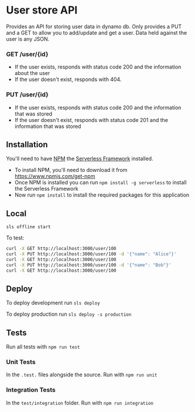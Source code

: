 # User store API
Provides an API for storing user data in dynamo db. Only provides a PUT and a GET to allow you to add/update and get a user. Data held against the user is any JSON.

### GET /user/{id}
 - If the user exists, responds with status code 200 and the information about the user
 - If the user doesn't exist, responds with 404.

### PUT /user/{id}
 - If the user exists, responds with status code 200 and the information that was stored
 - If the user doesn't exist, responds with status code 201 and the information that was stored

## Installation
You'll need to have [NPM](https://www.npmjs.com/) the [Serverless Framework](https://serverless.com/) installed.

- To install NPM, you'll need to download it from https://www.npmjs.com/get-npm
- Once NPM is installed you can run `npm install -g serverless` to install the Serverless Framework
- Now run `npm install` to install the required packages for this application

## Local
`sls offline start`

To test:

```bash
curl -X GET http://localhost:3000/user/100
curl -X PUT http://localhost:3000/user/100 -d '{"name": "Alice"}'
curl -X GET http://localhost:3000/user/100
curl -X PUT http://localhost:3000/user/100 -d '{"name": "Bob"}'
curl -X GET http://localhost:3000/user/100
```

## Deploy

To deploy development run `sls deploy`

To deploy production run `sls deploy -s production`

## Tests

Run all tests with `npm run test`

### Unit Tests

In the `.test.` files alongside the source. Run with `npm run unit`

### Integration Tests

In the `test/integration` folder. Run with `npm run integration`
